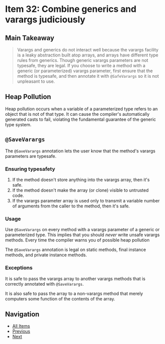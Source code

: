 # Item 32: Combine generics and varargs judiciously

## Main Takeaway

>Varargs and generics do not interact well because the varargs facility is a leaky abstraction built atop arrays, and arrays have different type rules from generics. Though generic varargs parameters are not typesafe, they are legal. If you choose to write a method with a generic (or parameterized) varargs parameter, first ensure that the method is typesafe, and then annotate it with `@SafeVarargs` so it is not unpleasant to use.

## Heap Pollution

Heap pollution occurs when a variable of a parameterized type refers to an object that is not of that type. It can cause the compiler's automatically generated casts to fail, violating the fundamental guarantee of the generic type system.

## `@SaveVarargs`

The `@SaveVarargs` annotation lets the user know that the method's varargs parameters are typesafe.

### Ensuring typesafety

1. If the method doesn't store anything into the varargs array, then it's safe.
2. If the method doesn't make the array (or clone) visible to untrusted code.
3. If the varargs parameter array is used only to transmit a variable number of arguments from the caller to the method, then it's safe.

### Usage

Use `@SaveVarargs` on every method with a varargs parameter of a generic or parameterized type. This implies that you should _never_ write unsafe varargs methods. Every time the compiler warns you of possible heap pollution

The `@SaveVarargs` annotation is legal on static methods, final instance methods, and private instance methods.

### Exceptions

It is safe to pass the varargs array to another varargs methods that is correctly annotated with `@SaveVarargs`.

It is also safe to pass the array to a non-varargs method that merely computers some function of the contents of the array.

## Navigation

- [All Items](../README.md#items)
- [Previous](./item-31-use-bounded-wildcards-to-increase-api-flexibility.md)
- [Next](./item-33-consider-typesafe-heterogeneous-containers.md)
